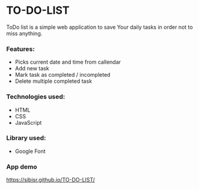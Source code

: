 # TO-DO-LIST
ToDo list is a simple web application to save Your daily tasks in order not to miss anything.

### Features:
* Picks current date and time from callendar
* Add new task
* Mark task as completed / incompleted
* Delete multiple completed task

### Technologies used:
* HTML
* CSS
* JavaScript

### Library used:
* Google Font

### App demo
 https://sibisr.github.io/TO-DO-LIST/
